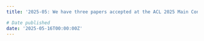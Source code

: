 ```yaml
---
title: '2025-05: We have three papers accepted at the ACL 2025 Main Conference.'

# Date published
date: '2025-05-16T00:00:00Z'
---
```

